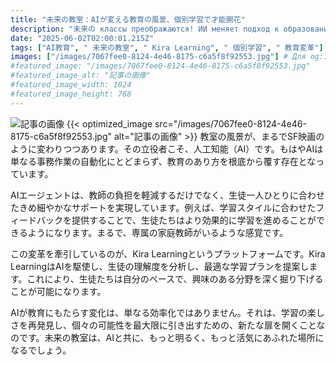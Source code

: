 ```yaml
---
title: "未来の教室：AIが変える教育の風景、個別学習で才能開花"
description: "未来の классы преображаются! ИИ меняет подход к образованию, предлагая индивидуальную поддержку и оптимизируя процесс обучения. Kira Learning - платформа, которая открывает новые горизонты."
date: "2025-06-02T02:00:01.215Z"
tags: ["AI教育", " 未来の教室", " Kira Learning", " 個別学習", " 教育変革"]
images: ["/images/7067fee0-8124-4e46-8175-c6a5f8f92553.jpg"] # Для og:image
#featured_image: "/images/7067fee0-8124-4e46-8175-c6a5f8f92553.jpg"
#featured_image_alt: "記事の画像"
#featured_image_width: 1024
#featured_image_height: 768
---
```

![記事の画像](/images/7067fee0-8124-4e46-8175-c6a5f8f92553.jpg)
{{< optimized_image src="/images/7067fee0-8124-4e46-8175-c6a5f8f92553.jpg" alt="記事の画像" >}}
教室の風景が、まるでSF映画のように変わりつつあります。その立役者こそ、人工知能（AI）です。もはやAIは単なる事務作業の自動化にとどまらず、教育のあり方を根底から覆す存在となっています。

AIエージェントは、教師の負担を軽減するだけでなく、生徒一人ひとりに合わせたきめ細やかなサポートを実現しています。例えば、学習スタイルに合わせたフィードバックを提供することで、生徒たちはより効果的に学習を進めることができるようになります。まるで、専属の家庭教師がいるような感覚です。

この変革を牽引しているのが、Kira Learningというプラットフォームです。Kira LearningはAIを駆使し、生徒の理解度を分析し、最適な学習プランを提案します。これにより、生徒たちは自分のペースで、興味のある分野を深く掘り下げることが可能になります。

AIが教育にもたらす変化は、単なる効率化ではありません。それは、学習の楽しさを再発見し、個々の可能性を最大限に引き出すための、新たな扉を開くことなのです。未来の教室は、AIと共に、もっと明るく、もっと活気にあふれた場所になるでしょう。

